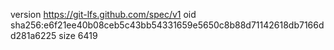 version https://git-lfs.github.com/spec/v1
oid sha256:e6f21ee40b08ceb5c43bb54331659e5650c8b88d71142618db7166dd281a6225
size 6419
